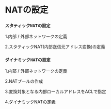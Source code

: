 # NATの設定

### `スタティックNATの設定`

1.内部 / 外部ネットワークの定義

2.スタティックNAT(内部送信元アドレス変換)の定義

### `ダイナミックNATの設定`

1.内部 / 外部ネットワークの定義

2.NATプールの作成

3.変換対象となる内部ローカルアドレスをACLで指定

4.ダイナミックNATの定義
